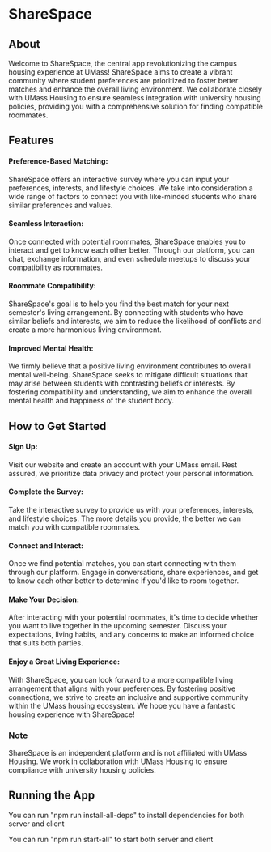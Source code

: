 # ShareSpace
## About
Welcome to ShareSpace, the central app revolutionizing the campus housing experience at UMass! ShareSpace aims to create a vibrant community where student preferences are prioritized to foster better matches and enhance the overall living environment. We collaborate closely with UMass Housing to ensure seamless integration with university housing policies, providing you with a comprehensive solution for finding compatible roommates.

## Features

#### Preference-Based Matching: 
ShareSpace offers an interactive survey where you can input your preferences, interests, and lifestyle choices. We take into consideration a wide range of factors to connect you with like-minded students who share similar preferences and values.

#### Seamless Interaction: 
Once connected with potential roommates, ShareSpace enables you to interact and get to know each other better. Through our platform, you can chat, exchange information, and even schedule meetups to discuss your compatibility as roommates.

#### Roommate Compatibility: 
ShareSpace's goal is to help you find the best match for your next semester's living arrangement. By connecting with students who have similar beliefs and interests, we aim to reduce the likelihood of conflicts and create a more harmonious living environment.

#### Improved Mental Health: 
We firmly believe that a positive living environment contributes to overall mental well-being. ShareSpace seeks to mitigate difficult situations that may arise between students with contrasting beliefs or interests. By fostering compatibility and understanding, we aim to enhance the overall mental health and happiness of the student body.

## How to Get Started

#### Sign Up: 
Visit our website and create an account with your UMass email. Rest assured, we prioritize data privacy and protect your personal information.

#### Complete the Survey: 
Take the interactive survey to provide us with your preferences, interests, and lifestyle choices. The more details you provide, the better we can match you with compatible roommates.

#### Connect and Interact: 
Once we find potential matches, you can start connecting with them through our platform. Engage in conversations, share experiences, and get to know each other better to determine if you'd like to room together.

#### Make Your Decision: 
After interacting with your potential roommates, it's time to decide whether you want to live together in the upcoming semester. Discuss your expectations, living habits, and any concerns to make an informed choice that suits both parties.

#### Enjoy a Great Living Experience: 
With ShareSpace, you can look forward to a more compatible living arrangement that aligns with your preferences. By fostering positive connections, we strive to create an inclusive and supportive community within the UMass housing ecosystem. We hope you have a fantastic housing experience with ShareSpace!

### Note
ShareSpace is an independent platform and is not affiliated with UMass Housing. We work in collaboration with UMass Housing to ensure compliance with university housing policies.

## Running the App

You can run "npm run install-all-deps" to install dependencies for both server and client

You can run "npm run start-all" to start both server and client
